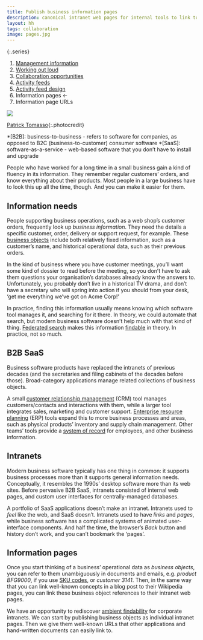 ```yaml
---
title: Publish business information pages
description: canonical intranet web pages for internal tools to link to
layout: hh
tags: collaboration
image: pages.jpg
---
```


{:.series}
1. [Management information](management-information)
2. [Working out loud](work-out-loud)
3. [Collaboration opportunities](collaboration-opportunities)
4. [Activity feeds](activity-feed)
5. [Activity feed design](activity-feed-design)
6. Information pages ←
7. Information page URLs

![](pages.jpg)

[Patrick Tomasso](https://unsplash.com/photos/Oaqk7qqNh_c){:.photocredit}

*[B2B]: business-to-business - refers to software for companies, as opposed to B2C (business-to-customer) consumer software
*[SaaS]: software-as-a-service - web-based software that you don’t have to install and upgrade

People who have worked for a long time in a small business gain a kind of fluency in its information.
They remember regular customers’ orders, and know everything about their products.
Most people in a large business have to look this up all the time, though.
And you can make it easier for them.

## Information needs

People supporting business operations, such as a web shop’s customer orders,
frequently look up _business information_.
They need the details a specific customer, order, delivery or support request, for example.
These [business objects](product-backlog-naming#objects)
include both relatively fixed information, such as a customer’s name,
and historical operational data, such as their previous orders.

In the kind of business where you have customer meetings,
you’ll want some kind of dossier to read before the meeting,
so you don’t have to ask them questions your organisation’s databases already know the answers to.
Unfortunately, you probably don’t live in a historical TV drama,
and don’t have a secretary who will spring into action if you should from your desk,
‘get me everything we’ve got on Acme Corp!’

In practice, finding this information usually means knowing which software tool manages it,
and searching for it there.
In theory, we could automate that search, but modern business software doesn’t help much with that kind of thing.
[Federated search](https://en.wikipedia.org/wiki/Federated_search) makes this information 
[findable](https://en.wikipedia.org/wiki/Findability) in theory.
In practice, not so much.

## B2B SaaS

Business software products have replaced the intranets of previous decades
(and the secretaries and filing cabinets of the decades before those).
Broad-category applications manage related collections of business objects.

A small [customer relationship management](https://en.wikipedia.org/wiki/Customer_relationship_management) (CRM)
tool manages customers/contacts and interactions with them,
while a larger tool integrates sales, marketing and customer support.
[Enterprise resource planning](https://en.wikipedia.org/wiki/Enterprise_resource_planning) 
(ERP) tools expand this to more business processes and areas,
such as physical products’ inventory and supply chain management.
Other teams’ tools provide a [system of record](https://en.wikipedia.org/wiki/System_of_record)
for employees, and other business information.

## Intranets

Modern business software typically has one thing in common:
it supports business processes more than it supports general information needs.
Conceptually, it resembles the 1990s’ desktop software more than its web sites.
Before pervasive B2B SaaS, intranets consisted of internal web pages,
and custom user interfaces for centrally-managed databases.

A portfolio of SaaS applications doesn’t make an intranet.
Intranets used to _feel_ like the web, and SaaS doesn’t.
Intranets used to have _links_ and _pages_,
while business software has a complicated systems of animated user-interface components.
And half the time, the browser’s _Back_ button and history don’t work,
and you can’t bookmark the ‘pages’.

## Information pages

Once you start thinking of a business’ operational data as _business objects_,
you can refer to them unambiguously in documents and emails, e.g. 
_product BFG9000_, if you use [SKU codes](https://en.wikipedia.org/wiki/Stock_keeping_unit),
or _customer 3141_.
Then, in the same way that you can link well-known concepts in a blog post to their Wikipedia pages,
you can link these business object references to their intranet web pages.

We have an opportunity to rediscover 
[ambient findability](https://www.oreilly.com/library/view/ambient-findability/0596007655/) 
for corporate intranets.
We can start by publishing business objects as individual intranet pages.
Then we give them well-known URLs that other applications and hand-written documents can easily link to.
